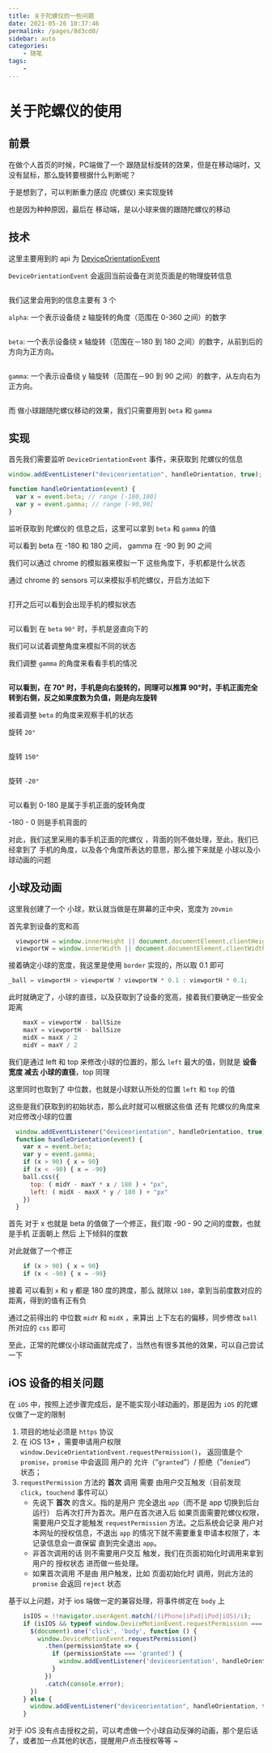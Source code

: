 ```yaml
---
title: 关于陀螺仪的一些问题 
date: 2021-05-26 10:37:46 
permalink: /pages/8d3cd0/ 
sidebar: auto
categories:
    - 随笔 
tags:
    -
---
```


# 关于陀螺仪的使用

## 前景
在做个人首页的时候，PC端做了一个 跟随鼠标旋转的效果，但是在移动端时，又没有鼠标，那么旋转要根据什么判断呢？

于是想到了，可以判断重力感应 (陀螺仪) 来实现旋转

也是因为种种原因，最后在 移动端，是以小球来做的跟随陀螺仪的移动

## 技术

这里主要用到的 api 为 [DeviceOrientationEvent](https://developer.mozilla.org/zh-CN/docs/Web/API/DeviceOrientationEvent)

`DeviceOrientationEvent` 会返回当前设备在浏览页面是的物理旋转信息

<img  :src="$withBase('/assets/axes.png')" />


我们这里会用到的信息主要有 3 个

`alpha`: 一个表示设备绕 z 轴旋转的角度（范围在 0-360 之间）的数字

<img  :src="$withBase('/assets/alpha.png')" />

`beta`: 一个表示设备绕 x 轴旋转（范围在－180 到 180 之间）的数字，从前到后的方向为正方向。

<img  :src="$withBase('/assets/beta.png')" />

`gamma`: 一个表示设备绕 y 轴旋转（范围在－90 到 90 之间）的数字，从左向右为正方向。

<img  :src="$withBase('/assets/gamma.png')" />

而 做小球跟随陀螺仪移动的效果，我们只需要用到 `beta` 和 `gamma`

## 实现

首先我们需要监听 `DeviceOrientationEvent` 事件，来获取到 陀螺仪的信息

```js
window.addEventListener("deviceorientation", handleOrientation, true);

function handleOrientation(event) {
  var x = event.beta; // range [-180,180]
  var y = event.gamma; // range [-90,90]
}
```

监听获取到 陀螺仪的 信息之后，这里可以拿到 `beta` 和 `gamma` 的值

可以看到 beta 在 -180 和 180 之间， gamma 在 -90 到 90 之间

我们可以通过 chrome 的模拟器来模拟一下 这些角度下，手机都是什么状态

通过 chrome 的 sensors 可以来模拟手机陀螺仪，开启方法如下

<img  :src="$withBase('/assets/sensors.png')" />

打开之后可以看到会出现手机的模拟状态

<img  :src="$withBase('/assets/sensors_1.png')" />

可以看到 在 `beta` `90°` 时，手机是竖直向下的

我们可以试着调整角度来模拟不同的状态

我们调整 `gamma` 的角度来看看手机的情况

<img  :src="$withBase('/assets/sensors_2.png')" />

**可以看到，在 70° 时，手机是向右旋转的，同理可以推算 90°时，手机正面完全转到右侧，反之如果度数为负值，则是向左旋转**

接着调整 `beta` 的角度来观察手机的状态

旋转 `20°`

<img  :src="$withBase('/assets/sensors_3.png')" />

旋转 `150°`

<img  :src="$withBase('/assets/sensors_4.png')" />

旋转 `-20°`

<img  :src="$withBase('/assets/sensors_5.png')" />


可以看到 0-180 是属于手机正面的旋转角度

-180 - 0 则是手机背面的 

对此，我们这里采用的事手机正面的陀螺仪 ，背面的则不做处理，至此，我们已经拿到了 手机的角度，以及各个角度所表达的意思，那么接下来就是 小球以及小球动画的问题

## 小球及动画

这里我创建了一个 小球，默认就当做是在屏幕的正中央，宽度为 `20vmin`

首先拿到设备的宽和高

```js
  viewportH = window.innerHeight || document.documentElement.clientHeight
  viewportW = window.innerWidth || document.documentElement.clientWidth
```

接着确定小球的宽度，我这里是使用 `border` 实现的，所以取 0.1 即可

```js
_ball = viewportH > viewportW ? viewportW * 0.1 : viewportH * 0.1;
```

此时就确定了，小球的直径，以及获取到了设备的宽高，接着我们要确定一些安全距离

```js
    maxX = viewportW - ballSize
    maxY = viewportH - ballSize
    midX = maxX / 2
    midY = maxY / 2
```

我们是通过 left 和 top 来修改小球的位置的，那么 `left` 最大的值，则就是 **设备宽度 减去 小球的直径**，top 同理

这里同时也取到了 中位数，也就是小球默认所处的位置 `left` 和 `top` 的值

这些是我们获取到的初始状态，那么此时就可以根据这些值 还有 陀螺仪的角度来对应修改小球的位置

```js
  window.addEventListener("deviceorientation", handleOrientation, true);
  function handleOrientation(event) {
    var x = event.beta;
    var y = event.gamma;
    if (x > 90) { x = 90}
    if (x < -90) { x = -90}
    ball.css({
      top: ( midY - maxY * x / 180 ) + "px",
      left: ( midX - maxX * y / 180 ) + "px"
    })
  }
```

首先 对于 x 也就是 beta 的值做了一个修正，我们取 -90 - 90 之间的度数，也就是手机 正面朝上 然后 上下倾斜的度数

对此就做了一个修正

```js
    if (x > 90) { x = 90}
    if (x < -90) { x = -90}
```

接着 可以看到 `x` 和 `y` 都是 180 度的跨度，那么 就除以 `180`，拿到当前度数对应的距离，得到的值有正有负

通过之前得出的 中位数 `midY` 和 `midX` ，来算出 上下左右的偏移，同步修改 `ball` 所对应的 `css` 即可


至此，正常的陀螺仪小球动画就完成了，当然也有很多其他的效果，可以自己尝试一下


## iOS 设备的相关问题

在 `iOS` 中，按照上述步骤完成后，是不能实现小球动画的，那是因为 `iOS` 的陀螺仪做了一定的限制
1. 项目的地址必须是 `https` 协议
2. 在 iOS 13+ ，需要申请用户权限 `window.DeviceOrientationEvent.requestPermission()`， 返回值是个 `promise`，`promise` 中会返回 用户的  允许（“`granted`”）/ 拒绝（”`denied`“） 状态；
3. `requestPermission` 方法的 **首次** 调用 需要 由用户交互触发（目前发现 `click`，`touchend` 事件可以）
    - 先说下  **首次** 的含义。指的是用户 完全退出 `app`（而不是 app 切换到后台运行） 后再次打开为首次。用户在首次进入后 如果页面需要陀螺仪权限，需要用户交互才能触发 `requestPermission` 方法。之后系统会记录 用户对本网址的授权信息，不退出 `app` 的情况下就不需要重复申请本权限了，本记录信息会一直保留  直到完全退出 `app`。
    - 非首次调用的话  则不需要用户交互 触发，我们在页面初始化时调用来拿到 用户的 授权状态  进而做一些处理。
    - 如果首次调用 不是由 用户触发，比如 页面初始化时 调用，则此方法的 `promise` 会返回 `reject` 状态

基于以上问题，对于 ios 端做一定的兼容处理，将事件绑定在 `body` 上
```js
    isIOS = !!navigator.userAgent.match(/(iPhone|iPad|iPod|iOS)/i);
    if (isIOS && typeof window.DeviceMotionEvent.requestPermission === 'function') {
      $(document).one('click', 'body', function () {
        window.DeviceMotionEvent.requestPermission()
          .then(permissionState => {
            if (permissionState === 'granted') {
              window.addEventListener('deviceorientation', handleOrientation);
            }
          })
          .catch(console.error);
      })
    } else {
      window.addEventListener("deviceorientation", handleOrientation, true);
    }
```

对于 iOS 没有点击授权之前，可以考虑做一个小球自动反弹的动画，那个是后话了，或者加一点其他的状态，提醒用户点击授权等等 ~ 
